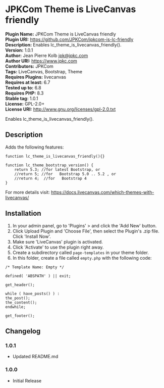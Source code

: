 # JPKCom Theme is LiveCanvas friendly

**Plugin Name:** JPKCom Theme is LiveCanvas friendly  
**Plugin URI:** https://github.com/JPKCom/jpkcom-is-lc-friendly  
**Description:** Enables lc_theme_is_livecanvas_friendly().  
**Version:** 1.0.1  
**Author:** Jean Pierre Kolb <jpk@jpkc.com>  
**Author URI:** https://www.jpkc.com  
**Contributors:** JPKCom  
**Tags:** LiveCanvas, Bootstrap, Theme  
**Requires Plugins:** livecanvas  
**Requires at least:** 6.7  
**Tested up to:** 6.8  
**Requires PHP:** 8.3  
**Stable tag:** 1.0.1  
**License:** GPL-2.0+  
**License URI:** http://www.gnu.org/licenses/gpl-2.0.txt

Enables lc_theme_is_livecanvas_friendly().


## Description

Adds the following features:

```
function lc_theme_is_livecanvas_friendly(){}
```

```
function lc_theme_bootstrap_version() {
    return 5.3; //for latest Bootstrap, or
    //return 5; //for   Bootstrap 5.0 .. 5.2 , or
    //return 4;  //for   Bootstrap 4 
}
```

For more details visit: https://docs.livecanvas.com/which-themes-with-livecanvas/


## Installation

1. In your admin panel, go to 'Plugins' > and click the 'Add New' button.
2. Click Upload Plugin and 'Choose File', then select the Plugin's .zip file. Click 'Install Now'.
3. Make sure 'LiveCanvas' plugin is activated.
4. Click 'Activate' to use the plugin right away.
5. Create a subdirectory called `page-templates` in your theme folder.
6. In this folder, create a file called `empty.php` with the following code:

```
/* Template Name: Empty */
 
defined( 'ABSPATH' ) || exit;

get_header();

while ( have_posts() ) :
the_post();
the_content();
endwhile;

get_footer();
```


## Changelog

### 1.0.1
* Updated README.md

### 1.0.0
* Initial Release

